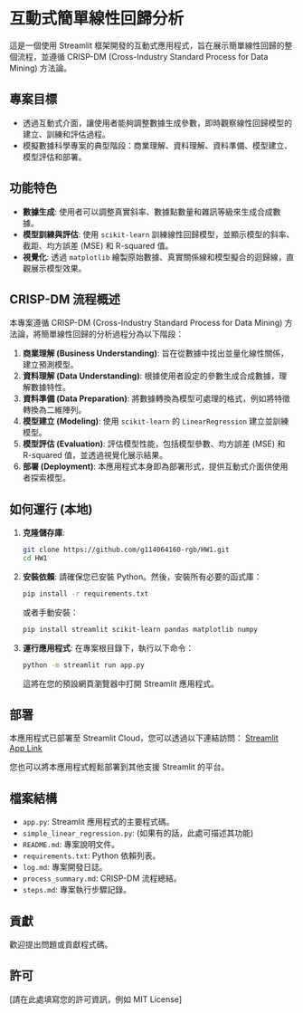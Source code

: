 # 互動式簡單線性回歸分析

這是一個使用 Streamlit 框架開發的互動式應用程式，旨在展示簡單線性回歸的整個流程，並遵循 CRISP-DM (Cross-Industry Standard Process for Data Mining) 方法論。

## 專案目標
- 透過互動式介面，讓使用者能夠調整數據生成參數，即時觀察線性回歸模型的建立、訓練和評估過程。
- 模擬數據科學專案的典型階段：商業理解、資料理解、資料準備、模型建立、模型評估和部署。

## 功能特色
- **數據生成**: 使用者可以調整真實斜率、數據點數量和雜訊等級來生成合成數據。
- **模型訓練與評估**: 使用 `scikit-learn` 訓練線性回歸模型，並顯示模型的斜率、截距、均方誤差 (MSE) 和 R-squared 值。
- **視覺化**: 透過 `matplotlib` 繪製原始數據、真實關係線和模型擬合的迴歸線，直觀展示模型效果。

## CRISP-DM 流程概述
本專案遵循 CRISP-DM (Cross-Industry Standard Process for Data Mining) 方法論，將簡單線性回歸的分析過程分為以下階段：

1.  **商業理解 (Business Understanding)**: 旨在從數據中找出並量化線性關係，建立預測模型。
2.  **資料理解 (Data Understanding)**: 根據使用者設定的參數生成合成數據，理解數據特性。
3.  **資料準備 (Data Preparation)**: 將數據轉換為模型可處理的格式，例如將特徵轉換為二維陣列。
4.  **模型建立 (Modeling)**: 使用 `scikit-learn` 的 `LinearRegression` 建立並訓練模型。
5.  **模型評估 (Evaluation)**: 評估模型性能，包括模型參數、均方誤差 (MSE) 和 R-squared 值，並透過視覺化展示結果。
6.  **部署 (Deployment)**: 本應用程式本身即為部署形式，提供互動式介面供使用者探索模型。

## 如何運行 (本地)

1.  **克隆儲存庫**:
    ```bash
    git clone https://github.com/g114064160-rgb/HW1.git
    cd HW1
    ```

2.  **安裝依賴**:
    請確保您已安裝 Python。然後，安裝所有必要的函式庫：
    ```bash
    pip install -r requirements.txt
    ```
    或者手動安裝：
    ```bash
    pip install streamlit scikit-learn pandas matplotlib numpy
    ```

3.  **運行應用程式**:
    在專案根目錄下，執行以下命令：
    ```bash
    python -m streamlit run app.py
    ```
    這將在您的預設網頁瀏覽器中打開 Streamlit 應用程式。

## 部署
本應用程式已部署至 Streamlit Cloud，您可以透過以下連結訪問：
[Streamlit App Link](https://hbs7fn5b5cernetj3okpvp.streamlit.app/)

您也可以將本應用程式輕鬆部署到其他支援 Streamlit 的平台。

## 檔案結構
- `app.py`: Streamlit 應用程式的主要程式碼。
- `simple_linear_regression.py`: (如果有的話，此處可描述其功能)
- `README.md`: 專案說明文件。
- `requirements.txt`: Python 依賴列表。
- `log.md`: 專案開發日誌。
- `process_summary.md`: CRISP-DM 流程總結。
- `steps.md`: 專案執行步驟記錄。

## 貢獻
歡迎提出問題或貢獻程式碼。

## 許可
[請在此處填寫您的許可資訊，例如 MIT License]
